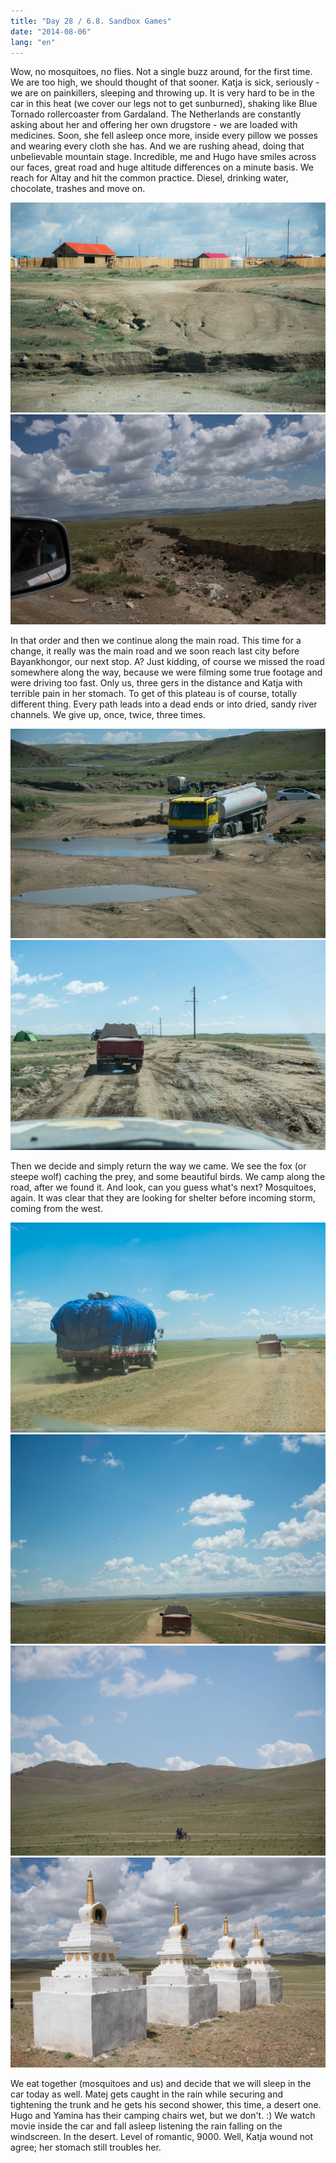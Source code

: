 ```yaml
---
title: "Day 28 / 6.8. Sandbox Games"
date: "2014-08-06"
lang: "en"
---
```


Wow, no mosquitoes, no flies. Not a single buzz around, for the first time. We are too high, we should thought of that sooner. Katja is sick, seriously - we are on painkillers, sleeping and throwing up. It is very hard to be in the car in this heat (we cover our legs not to get sunburned), shaking like Blue Tornado rollercoaster from Gardaland. The Netherlands are constantly asking about her and offering her own drugstore - we are loaded with medicines. Soon, she fell asleep once more, inside every pillow we posses and wearing every cloth she has. And we are rushing ahead, doing that unbelievable mountain stage. Incredible, me and Hugo have smiles across our faces, great road and huge altitude differences on a minute basis. We reach for Altay and hit the common practice. Diesel, drinking water, chocolate, trashes and move on.

![DSC_0005](../images/DSC_0005.jpg)![DSC_0076](../images/DSC_0076.jpg)

In that order and then we continue along the main road. This time for a change, it really was the main road and we soon reach last city before Bayankhongor, our next stop. A? Just kidding, of course we missed the road somewhere along the way, because we were filming some true footage and were driving too fast. Only us, three gers in the distance and Katja with terrible pain in her stomach. To get of this plateau is of course, totally different thing. Every path leads into a dead ends or into dried, sandy river channels. We give up, once, twice, three times.

![DSC_0031](../images/DSC_00311.jpg)![DSC_0010](../images/DSC_0010.jpg)

Then we decide and simply return the way we came. We see the fox (or steepe wolf) caching the prey, and some beautiful birds. We camp along the road, after we found it. And look, can you guess what's next? Mosquitoes, again. It was clear that they are looking for shelter before incoming storm, coming from the west.

![DSC_0016](../images/DSC_0016.jpg)![DSC_0017](../images/DSC_0017.jpg)![DSC_0070](../images/DSC_0070.jpg)![DSC_0090](../images/DSC_0090.jpg)

We eat together (mosquitoes and us) and decide that we will sleep in the car today as well. Matej gets caught in the rain while securing and tightening the trunk and he gets his second shower, this time, a desert one. Hugo and Yamina has their camping chairs wet, but we don't. :) We watch movie inside the car and fall asleep listening the rain falling on the windscreen. In the desert. Level of romantic, 9000. Well, Katja wound not agree; her stomach still troubles her.
